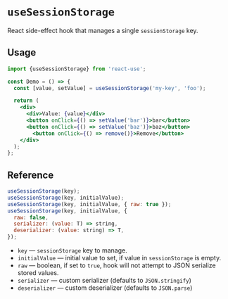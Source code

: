 # `useSessionStorage`

React side-effect hook that manages a single `sessionStorage` key.


## Usage

```jsx
import {useSessionStorage} from 'react-use';

const Demo = () => {
  const [value, setValue] = useSessionStorage('my-key', 'foo');

  return (
    <div>
      <div>Value: {value}</div>
      <button onClick={() => setValue('bar')}>bar</button>
      <button onClick={() => setValue('baz')}>baz</button>
        <button onClick={() => remove()}>Remove</button>
    </div>
  );
};
```


## Reference


```js
useSessionStorage(key);
useSessionStorage(key, initialValue);
useSessionStorage(key, initialValue, { raw: true });
useSessionStorage(key, initialValue, {
  raw: false,
  serializer: (value: T) => string,
  deserializer: (value: string) => T,
});
```

- `key` &mdash; `sessionStorage` key to manage.
- `initialValue` &mdash; initial value to set, if value in `sessionStorage` is empty.
- `raw` &mdash; boolean, if set to `true`, hook will not attempt to JSON serialize stored values.
- `serializer` &mdash; custom serializer (defaults to `JSON.stringify`)
- `deserializer` &mdash; custom deserializer (defaults to `JSON.parse`)
